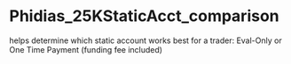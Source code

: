 # Phidias_25KStaticAcct_comparison
helps determine which static account works best for a trader: Eval-Only or One Time Payment (funding fee included)
